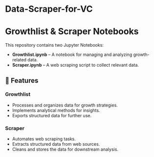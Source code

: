 # Data-Scraper-for-VC

# Growthlist & Scraper Notebooks

This repository contains two Jupyter Notebooks:

- **Growthlist.ipynb** – A notebook for managing and analyzing growth-related data.
- **Scraper.ipynb** – A web scraping script to collect relevant data.

## 🚀 Features

### Growthlist
- Processes and organizes data for growth strategies.
- Implements analytical methods for insights.
- Exports structured data for further use.

### Scraper
- Automates web scraping tasks.
- Extracts structured data from web sources.
- Cleans and stores the data for downstream analysis.
